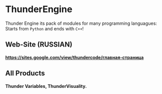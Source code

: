 # ThunderEngine
Thunder Engine its pack of modules for many programming languagues: Starts from `Python` and ends with `C++`!

## Web-Site (RUSSIAN)
#### https://sites.google.com/view/thundercode/главная-страница

## All Products
#### Thunder Variables, ThunderVisuality.
